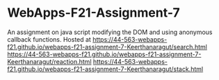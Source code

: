 # WebApps-F21-Assignment-7
An assignment on java script modifying the DOM and using anonymous callback functions.
Hosted at 
https://44-563-webapps-f21.github.io/webapps-f21-assignment-7-Keerthanaragut/search.html
https://44-563-webapps-f21.github.io/webapps-f21-assignment-7-Keerthanaragut/reaction.html
https://44-563-webapps-f21.github.io/webapps-f21-assignment-7-Keerthanaragut/stack.html